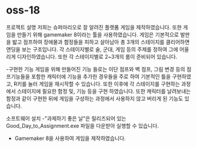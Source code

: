 # oss-18

프로젝트 설명
 저희는 슈퍼마리오로 잘 알려진 플랫폼 게임을 제작하였습니다. 또한 게임을 만들기 위해 gamemaker 8이라는 툴을 사용하였습니다.
게임은 기본적으로 발판을 밟고 점프하여 장애물과 함정들을 피하고 살아남아 총 3개의 스테이지를 클리어하면 앤딩을 보는 구조입니다.
각 스테이지별로 술, 군대, 게임 등의 주제를 정하여 그에 어울리게 디자인하였습니다. 또한 각 스테이지별로 2~3개의 룸이 준비되어 있습니다.

-구현한 기능
 게임을 위해 만들어진 기능 들로는 이단 점프와 벽 점프, 그림 변경 등의 점프기능들을 포함한 캐릭터에 기능을 추가한 경우들을 주로 하여
기본적인 틀을 구현하였고, R키를 눌러 게임을 재시작할 수 있습니다. 또한 이후에 각 스테이지를 구현하는 과정에서 스테이지에 필요한 함정 및, 기능 등을 구현 하였습니다.
또한 캐릭터를 날려보내는 함정과 같이 구현한 뒤에 게임을 구성하는 과정에서 사용하지 않고 버리게 된 기능도 있습니다. 

소프트웨어 설치
 -"과제하기 좋은 날"은 릴리즈되어 있는 Good_Day_to_Assignment.exe 파일을 다운받아 실행할 수 있습니다.
 

* Gamemaker 8을 사용하여 게임을 제작하였습니다.
